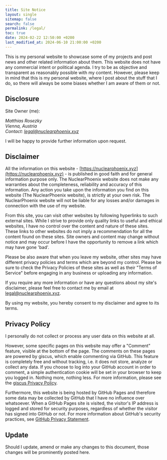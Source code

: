 ```yaml
---
title: Site Notice
layout: single
sitemap: false
search: false
permalink: /legal/
toc: true
date: 2024-02-22 12:50:00 +0200
last_modified_at: 2024-06-10 21:00:00 +0200
---
```


This is my personal website to showcase some of my projects and post news and other related information about them. This website does not have any commercial intent or political agenda. I try to be as objective and transparent as reasonably possible with my content. However, please keep in mind that this is my personal website, where I post about the stuff that I do, so there will always be some biases whether I am aware of them or not.

## Disclosure

Site Owner (me):

_Matthias Rosezky_  
_Vienna, Austria_  
_Contact: [legal@nuclearphoenix.xyz](mailto:legal@nuclearphoenix.xyz)_

I will be happy to provide further information upon request.

## Disclaimer

All the information on this website - [https://nuclearphoenix.xyz](https://nuclearphoenix.xyz) - is published in good faith and for general information purpose only. The NuclearPhoenix website does not make any warranties about the completeness, reliability and accuracy of this information. Any action you take upon the information you find on this website (The NuclearPhoenix website), is strictly at your own risk. The NuclearPhoenix website will not be liable for any losses and/or damages in connection with the use of my website.

From this site, you can visit other websites by following hyperlinks to such external sites. While I strive to provide only quality links to useful and ethical websites, I have no control over the content and nature of these sites. These links to other websites do not imply a recommendation for all the content found on these sites. Site owners and content may change without notice and may occur before I have the opportunity to remove a link which may have gone 'bad'.

Please be also aware that when you leave my website, other sites may have different privacy policies and terms which are beyond my control. Please be sure to check the Privacy Policies of these sites as well as their "Terms of Service" before engaging in any business or uploading any information.

If you require any more information or have any questions about my site's disclaimer, please feel free to contact me by email at [legal@nuclearphoenix.xyz](mailto:legal@nuclearphoenix.xyz).

By using my website, you hereby consent to my disclaimer and agree to its terms.

## Privacy Policy

I personally do not collect or process any user data on this website at all.

However, some specific pages on this website may offer a "Comment" feature, visible at the bottom of the page. The comments on these pages are powered by giscus, which enable commenting via GitHub. This feature is completely free and without tracking, i.e. it does not store, analyze or collect any data. If you choose to log into your GitHub account in order to comment, a simple authentication cookie will be set in your browser to keep you logged in. Nothing more, nothing less. For more information, please see the [giscus Privacy Policy](https://github.com/giscus/giscus/blob/main/PRIVACY-POLICY.md).

Furthermore, this website is being hosted by GitHub Pages and therefore some data may be collected by GitHub that I have no influence over whatsoever. When a GitHub Pages site is visited, the visitor's IP address is logged and stored for security purposes, regardless of whether the visitor has signed into GitHub or not. For more information about GitHub's security practices, see [GitHub Privacy Statement](https://docs.github.com/en/site-policy/privacy-policies/github-general-privacy-statement).

## Update

Should I update, amend or make any changes to this document, those changes will be prominently posted here.
